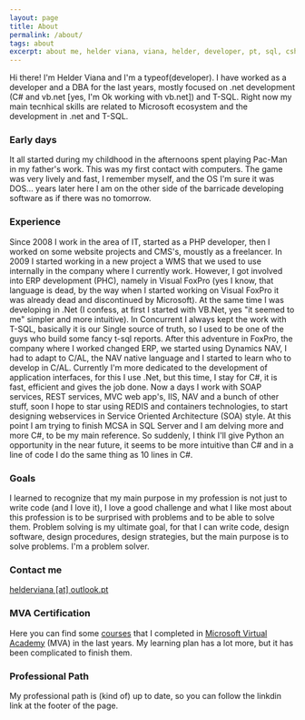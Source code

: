 ```yaml
---
layout: page
title: About
permalink: /about/
tags: about
excerpt: about me, helder viana, viana, helder, developer, pt, sql, csharp
---
```


Hi there! I'm Helder Viana and I'm a typeof(developer). I have worked as a developer and a DBA for the last years, mostly focused on .net development (C# and vb.net [yes, I'm Ok working with vb.net]) and T-SQL.
Right now my main tecnhical skills are related to Microsoft ecosystem and the development in .net and T-SQL.

### Early days

It all started during my childhood in the afternoons spent playing Pac-Man in my father's work. This was my first contact with computers. The game was very lively and fast, I remember myself, and the OS I'm sure it was DOS... years later here I am on the other side of the barricade developing software as if there was no tomorrow.

### Experience

Since 2008 I work in the area of ​​IT, started as a PHP developer, then I worked on some website projects and CMS's, moustly as a freelancer.
In 2009 I started working in a new project a WMS that we used to use internally in the company where I currently work.
However, I got involved into ERP development (PHC), namely in Visual FoxPro (yes I know, that language is dead, by the way when I started working on Visual FoxPro it was already dead and discontinued by Microsoft). At the same time I was developing in .Net (I confess, at first I started with VB.Net, yes "it seemed to me" simpler and more intuitive). In Concurrent I always kept the work with T-SQL, basically it is our Single source of truth, so I used to be one of the guys who build some fancy t-sql reports.
After this adventure in FoxPro, the company where I worked changed ERP, we started using Dynamics NAV, I had to adapt to C/AL, the NAV native language and I started to learn who to develop in C/AL.
Currently I'm more dedicated to the development of application interfaces, for this I use .Net, but this time, I stay for C#, it is fast, efficient and gives the job done. Now a days I work with SOAP services, REST services, MVC web app's, IIS, NAV and a bunch of other stuff, soon I hope to star using REDIS and containers technologies, to start designing webservices in Service Oriented Architecture (SOA) style.
At this point I am trying to finish MCSA in SQL Server and I am delving more and more C#, to be my main reference. So suddenly, I think I'll give Python an opportunity in the near future, it seems to be more intuitive than C# and in a line of code I do the same thing as 10 lines in C#.

### Goals
I learned to recognize that my main purpose in my profession is not just to write code (and I love it), I love a good challenge and what I like most about this profession is to be surprised with problems and to be able to solve them. Problem solving is my ultimate goal, for that I can write code, design software, design procedures, design strategies, but the main purpose is to solve problems. I'm a problem solver.

### Contact me

[helderviana [at] outlook.pt](mailto:helderviana@outlook.pt)

### MVA Certification
Here you can find some [courses](https://meocloud.pt/link/e5287e4b-0fe9-45f8-879a-0fa504239752/Transcript.pdf/) that I completed in [Microsoft Virtual Academy](https://mva.microsoft.com/) (MVA) in the last years. My learning plan has a lot more, but it  has been complicated to finish them.

### Professional Path
My professional path is (kind of) up to date, so you can follow the linkdin link at the footer of the page.
